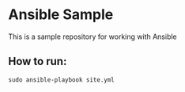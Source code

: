 # Ansible Sample

This is a sample repository for working with Ansible

## How to run:
```
sudo ansible-playbook site.yml
```